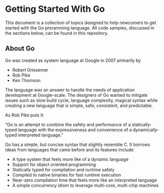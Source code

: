 # Getting Started With Go 
This document is a collection of topics designed to help newcomers to get started with the Go proramming language.  All code samples, discussed in the sections below, can be found in this repository.

## About Go
Go was created as system language at Google in 2007 primarily by 
- Robert Griesemer
- Rob Pike
- Ken Thomson 

The language was an answer to handle the needs of application development at Google-scale. The designers of Go wanted to mitigate issues such as slow build cycle, language complexity, magical syntax while creating a new language that is simple, safe, consistent, and predictable. 

As Rob Pike puts it:

“Go is an attempt to combine the safety and performance of a statically-typed language with the expressiveness and convenience of a dynamically-typed interpreted language.” 

Go has a simple, but concise syntax that slightly resemble C.  It borrows ideas from languages that came before and its features include:	
- A type system that feels more like of a dynamic language
- Support for object oriented programming
-	Statically typed for compilation and runtime safety
-	Compiled to native binaries for fast runtime execution
-	Near-zero compilation time that feels more like an interpreted language
-	A simple concurrency idiom to leverage multi-core, multi-chip machines

